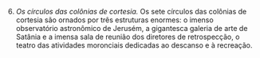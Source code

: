 ﻿6. <em>Os círculos das colônias de cortesia.</em> Os sete círculos das colônias de cortesia são ornados por três estruturas enormes: o imenso observatório astronômico de Jerusém, a gigantesca galeria de arte de Satânia e a imensa sala de reunião dos diretores de retrospecção, o teatro das atividades moronciais dedicadas ao descanso e à recreação.